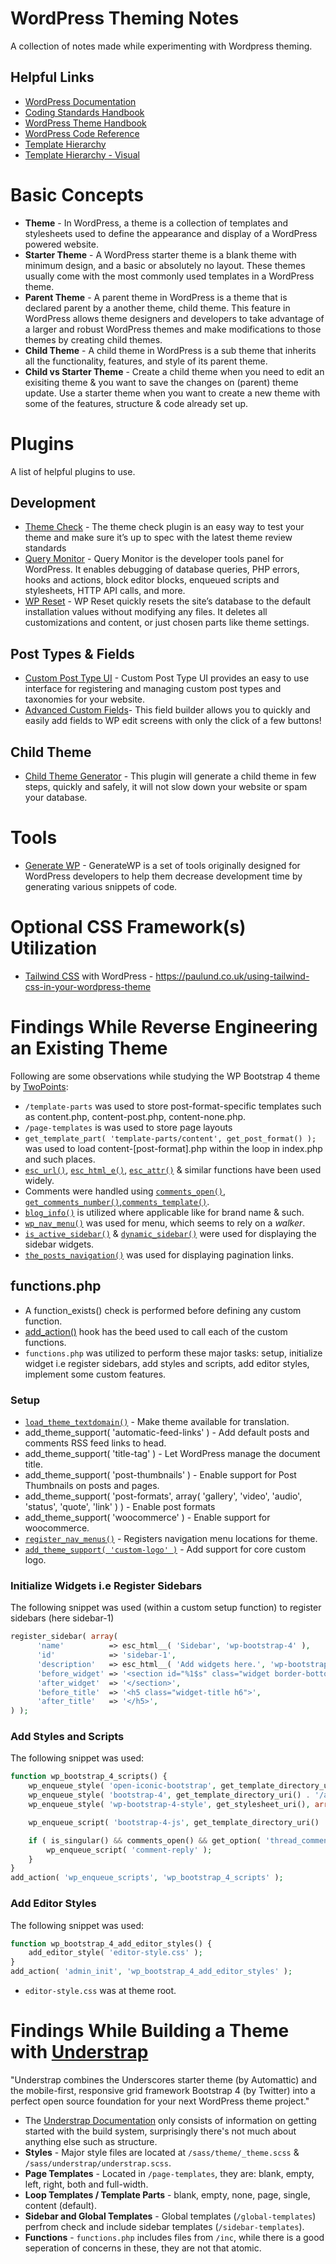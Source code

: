 # WordPress Theming Notes
A collection of notes made while experimenting with Wordpress theming.

## Helpful Links
* [WordPress Documentation](https://developer.wordpress.org/)
* [Coding Standards Handbook](https://developer.wordpress.org/coding-standards/)
* [WordPress Theme Handbook](https://developer.wordpress.org/themes/)
* [WordPress Code Reference](https://developer.wordpress.org/reference/)
* [Template Hierarchy](https://developer.wordpress.org/themes/basics/template-hierarchy/)
* [Template Hierarchy - Visual](https://wphierarchy.com/)

# Basic Concepts
* **Theme** - In WordPress, a theme is a collection of templates and stylesheets used to define the appearance and display of a WordPress powered website.
* **Starter Theme** - A WordPress starter theme is a blank theme with minimum design, and a basic or absolutely no layout. These themes usually come with the most commonly used templates in a WordPress theme.
* **Parent Theme** - A parent theme in WordPress is a theme that is declared parent by a another theme, child theme. This feature in WordPress allows theme designers and developers to take advantage of a larger and robust WordPress themes and make modifications to those themes by creating child themes.
* **Child Theme** - A child theme in WordPress is a sub theme that inherits all the functionality, features, and style of its parent theme.
* **Child vs Starter Theme** - Create a child theme when you need to edit an exisiting theme & you want to save the changes on (parent) theme update. Use a starter theme when you want to create a new theme with some of the features, structure & code already set up.

# Plugins
A list of helpful plugins to use.
## Development
* [Theme Check](https://wordpress.org/plugins/theme-check/) - The theme check plugin is an easy way to test your theme and make sure it’s up to spec with the latest theme review standards
* [Query Monitor](https://wordpress.org/plugins/query-monitor/) - Query Monitor is the developer tools panel for WordPress. It enables debugging of database queries, PHP errors, hooks and actions, block editor blocks, enqueued scripts and stylesheets, HTTP API calls, and more.
* [WP Reset](https://wordpress.org/plugins/wp-reset/) - WP Reset quickly resets the site’s database to the default installation values without modifying any files. It deletes all customizations and content, or just chosen parts like theme settings.
## Post Types & Fields
* [Custom Post Type UI](https://wordpress.org/plugins/custom-post-type-ui/) - Custom Post Type UI provides an easy to use interface for registering and managing custom post types and taxonomies for your website.
* [Advanced Custom Fields](https://wordpress.org/plugins/advanced-custom-fields/)- This field builder allows you to quickly and easily add fields to WP edit screens with only the click of a few buttons!
## Child Theme
* [Child Theme Generator](https://wordpress.org/plugins/child-theme-generator/) - This plugin will generate a child theme in few steps, quickly and safely, it will not slow down your website or spam your database.

# Tools
* [Generate WP](https://generatewp.com/) - GenerateWP is a set of tools originally designed for WordPress developers to help them decrease development time by generating various snippets of code.

# Optional CSS Framework(s) Utilization
* [Tailwind CSS](https://tailwindcss.com/) with WordPress - https://paulund.co.uk/using-tailwind-css-in-your-wordpress-theme

# Findings While Reverse Engineering an Existing Theme
Following are some observations while studying the WP Bootstrap 4 theme by [TwoPoints](https://bootstrap-wp.com):
* `/template-parts` was used to store post-format-specific templates such as content.php, content-post.php, content-none.php.
* `/page-templates` is was used to store page layouts
* `get_template_part( 'template-parts/content', get_post_format() );` was used to load content-[post-format].php within the loop in index.php and such places.
* [`esc_url()`](https://developer.wordpress.org/reference/functions/esc_url/), [`esc_html_e()`](https://developer.wordpress.org/reference/functions/esc_html_e/), [`esc_attr()`](https://developer.wordpress.org/reference/) & similar functions have been used widely.
* Comments were handled using [`comments_open()`](https://developer.wordpress.org/reference/functions/comments_open/), [`get_comments_number()`](https://developer.wordpress.org/reference/functions/get_comments_number/),[`comments_template()`](https://developer.wordpress.org/reference/functions/comments_template/).
* [`blog_info()`](https://developer.wordpress.org/reference/functions/bloginfo/) is utilized where applicable like for brand name & such.
* [`wp_nav_menu()`](https://developer.wordpress.org/reference/functions/wp_nav_menu/) was used for menu, which seems to rely on a *walker*.
* [`is_active_sidebar()`](https://developer.wordpress.org/reference/functions/is_active_sidebar/) & [`dynamic_sidebar()`](https://developer.wordpress.org/reference/functions/dynamic_sidebar/) were used for displaying the sidebar widgets.
* [`the_posts_navigation()`](https://developer.wordpress.org/reference/functions/the_posts_navigation/) was used for displaying pagination links.
## functions.php
* A function_exists() check is performed before defining any custom function.
* [add_action()](https://developer.wordpress.org/reference/functions/add_action/) hook has the beed used to call each of the custom functions.
* `functions.php` was utilized to perform these major tasks: setup, initialize widget i.e register sidebars, add styles and scripts, add editor styles, implement some custom features.
### Setup
* [`load_theme_textdomain()`](https://developer.wordpress.org/reference/functions/load_textdomain/) - Make theme available for translation.
* add_theme_support( 'automatic-feed-links' ) - Add default posts and comments RSS feed links to head.
* add_theme_support( 'title-tag' ) - Let WordPress manage the document title.
* add_theme_support( 'post-thumbnails' ) - Enable support for Post Thumbnails on posts and pages.
* add_theme_support( 'post-formats', array( 'gallery', 'video', 'audio', 'status', 'quote', 'link' ) ) - Enable post formats
* add_theme_support( 'woocommerce' ) - Enable support for woocommerce.
* [`register_nav_menus()`](https://developer.wordpress.org/reference/functions/register_nav_menus/) - Registers navigation menu locations for theme.
* [`add_theme_support( 'custom-logo' )`](https://developer.wordpress.org/reference/functions/add_theme_support/) - Add support for core custom logo.
### Initialize Widgets i.e Register Sidebars
The following snippet was used (within a custom setup function) to register sidebars (here sidebar-1)
```php
register_sidebar( array(
      'name'          => esc_html__( 'Sidebar', 'wp-bootstrap-4' ),
      'id'            => 'sidebar-1',
      'description'   => esc_html__( 'Add widgets here.', 'wp-bootstrap-4' ),
      'before_widget' => '<section id="%1$s" class="widget border-bottom %2$s">',
      'after_widget'  => '</section>',
      'before_title'  => '<h5 class="widget-title h6">',
      'after_title'   => '</h5>',
) );
```
### Add Styles and Scripts
The following snippet was used:
```php
function wp_bootstrap_4_scripts() {
	wp_enqueue_style( 'open-iconic-bootstrap', get_template_directory_uri() . '/assets/css/open-iconic-bootstrap.css', array(), 'v4.0.0', 'all' );
	wp_enqueue_style( 'bootstrap-4', get_template_directory_uri() . '/assets/css/bootstrap.css', array(), 'v4.0.0', 'all' );
	wp_enqueue_style( 'wp-bootstrap-4-style', get_stylesheet_uri(), array(), '1.0.2', 'all' );

	wp_enqueue_script( 'bootstrap-4-js', get_template_directory_uri() . '/assets/js/bootstrap.js', array('jquery'), 'v4.0.0', true );

	if ( is_singular() && comments_open() && get_option( 'thread_comments' ) ) {
		wp_enqueue_script( 'comment-reply' );
	}
}
add_action( 'wp_enqueue_scripts', 'wp_bootstrap_4_scripts' );
```
### Add Editor Styles
The following snippet was used:
```php
function wp_bootstrap_4_add_editor_styles() {
    add_editor_style( 'editor-style.css' );
}
add_action( 'admin_init', 'wp_bootstrap_4_add_editor_styles' );
```
* `editor-style.css` was at theme root.

# Findings While Building a Theme with [Understrap](https://understrap.com/)
"Understrap combines the Underscores starter theme (by Automattic) and the mobile-first, responsive grid framework Bootstrap 4 (by Twitter) into a perfect open source foundation for your next WordPress theme project."
* The [Understrap Documentation](https://understrap.github.io/) only consists of information on getting started with the build system, surprisingly there's not much about anything else such as structure.
* **Styles** - Major style files are located at `/sass/theme/_theme.scss` & `/sass/understrap/understrap.scss`.
* **Page Templates** - Located in `/page-templates`, they are: blank, empty, left, right, both and full-width.
* **Loop Templates / Template Parts** - blank, empty, none, page, single, content (default).
* **Sidebar and Global Templates** - Global templates (`/global-templates`) perfrom check and include sidebar templates (`/sidebar-templates`).
* **Functions** - `functions.php` includes files from `/inc`, while there is a good seperation of concerns in these, they are not that atomic.
